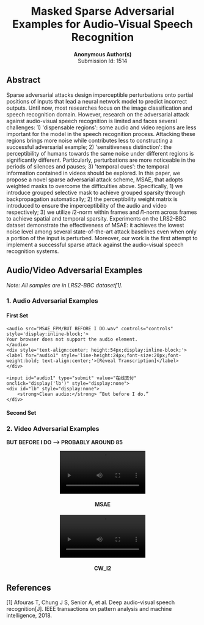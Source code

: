 <h1><center>Masked Sparse Adversarial Examples for Audio-Visual Speech Recognition</center></h1>

<center><b>Anonymous Author(s)</b></center>

<center>Submission Id: 1514</center> 

## Abstract
Sparse adversarial attacks design imperceptible perturbations onto partial positions of inputs that lead a neural network model to predict incorrect outputs. Until now, most researches focus on the image classification and speech recognition domain. However, research on the adversarial attack against audio-visual speech recognition is limited and faces several challenges: 1) 'dispensable regions': some audio and video regions are less important for the model in the speech recognition process. Attacking these regions brings more noise while contributes less to constructing a successful adversarial example; 2) 'sensitiveness distinction': the perceptibility of humans towards the same noise under different regions is significantly different. Particularly, perturbations are more noticeable in the periods of silences and pauses; 3) 'temporal cues': the temporal information contained in videos should be explored. In this paper, we propose a novel sparse adversarial attack scheme, MSAE, that adopts weighted masks to overcome the difficulties above. Specifically, 1) we introduce grouped selective mask to achieve grouped sparsity through backpropagation automatically; 2) the perceptibility weight matrix is introduced to ensure the imperceptibility of the audio and video respectively; 3) we utilize $l2$-norm within frames and $l1$-norm across frames to achieve spatial and temporal sparsity. Experiments on the LRS2-BBC dataset demonstrate the effectiveness of MSAE: it achieves the lowest noise level among several state-of-the-art attack baselines even when only a portion of the input is perturbed. Moreover, our work is the first attempt to implement a successful sparse attack against the audio-visual speech recognition systems.

## Audio/Video Adversarial Examples
*Note: All samples are in LRS2-BBC dataset[1].*

### 1. Audio Adversarial Examples

#### First Set
<div>
	
	<audio src="MSAE_FPM/BUT BEFORE I DO.wav" controls="controls" style='display:inline-block;'>
	Your browser does not support the audio element.
	</audio>
	<div style='text-align:center; height:54px;display:inline-block;'>
	<label for="audio1" style='line-height:24px;font-size:20px;font-weight:bold; text-align:center;'>[Reveal Transcription]</label>
	</div>
	
	<input id="audio1" type="submit" value="在线支付" onclick="display('lb')" style="display:none">
	<div id="lb" style="display:none">
		<strong>Clean audio:</strong> “But before I do.”
	</div>
</div>

#### Second Set

### 2. Video Adversarial Examples

**BUT BEFORE I DO  -->  PROBABLY AROUND 85**

<div style='text-align:center;'>
<video width="224" height="112" controls>
  <source src="MSAE_FPM/BUT BEFORE I DO.mp4" type="video/mp4">
  <source src="MSAE_FPM/BUT BEFORE I DO.avi" type="video/avi">
  您的浏览器不支持 HTML5 video 标签。
</video>
<h4>MSAE</h4>
</div>

<div style='text-align:center;'>
<video width="224" height="112" controls>
  <source src="CW_l2/BUT BEFORE I DO.mp4" type="video/mp4">
  <source src="CW_l2/BUT BEFORE I DO.avi" type="video/avi">
  您的浏览器不支持 HTML5 video 标签。
</video>
<h4>CW_l2</h4>
</div>


## References
[1] Afouras T, Chung J S, Senior A, et al. Deep audio-visual speech recognition[J]. IEEE transactions on pattern analysis and machine intelligence, 2018.




<script type="text/javascript">
 
    function display(id){  
        var traget=document.getElementById(id);  
        if(traget.style.display=="none"){  
            traget.style.display="";  
        }else{  
            traget.style.display="none";  
      }  
   }  
</script>
